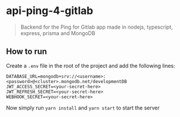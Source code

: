 # api-ping-4-gitlab

> Backend for the Ping for Gitlab app made in nodejs, typescript, express, prisma and MongoDB

## How to run

Create a `.env` file in the root of the project and add the following lines:

```
DATABASE_URL=mongodb+srv://<username>:<password>@<cluster>.mongodb.net/developmentDB
JWT_ACCESS_SECRET=<your-secret-here>
JWT_REFRESH_SECRET=<your-secret-here>
WEBHOOK_SECRET=<your-secret-here>
```

Now simply run `yarn install` and `yarn start` to start the server
